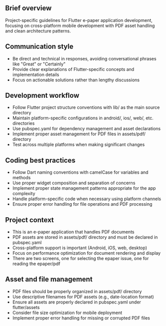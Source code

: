 ## Brief overview
Project-specific guidelines for Flutter e-paper application development, focusing on cross-platform mobile development with PDF asset handling and clean architecture patterns.

## Communication style
- Be direct and technical in responses, avoiding conversational phrases like "Great" or "Certainly"
- Provide clear explanations of Flutter-specific concepts and implementation details
- Focus on actionable solutions rather than lengthy discussions

## Development workflow
- Follow Flutter project structure conventions with lib/ as the main source directory
- Maintain platform-specific configurations in android/, ios/, web/, etc. directories
- Use pubspec.yaml for dependency management and asset declarations
- Implement proper asset management for PDF files in assets/pdf/ directory
- Test across multiple platforms when making significant changes

## Coding best practices
- Follow Dart naming conventions with camelCase for variables and methods
- Use proper widget composition and separation of concerns
- Implement proper state management patterns appropriate for the app complexity
- Handle platform-specific code when necessary using platform channels
- Ensure proper error handling for file operations and PDF processing

## Project context
- This is an e-paper application that handles PDF documents
- PDF assets are stored in assets/pdf/ directory and must be declared in pubspec.yaml
- Cross-platform support is important (Android, iOS, web, desktop)
- Focus on performance optimization for document rendering and display
- There are two screens, one for selecting the epaper issue, one for reading the epaper/pdf

## Asset and file management
- PDF files should be properly organized in assets/pdf/ directory
- Use descriptive filenames for PDF assets (e.g., date-location format)
- Ensure all assets are properly declared in pubspec.yaml under flutter/assets
- Consider file size optimization for mobile deployment
- Implement proper error handling for missing or corrupted PDF files
